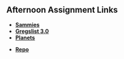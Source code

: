 ## Afternoon Assignment Links

* **[Sammies](https://github.com/ScottWallin/sammies)**
* **[Gregslist 3.0](https://github.com/ScottWallin/lateSpring23_gregslistNode)**
* **[Planets](https://github.com/ScottWallin/planets)**
<!-- HACKATHON -->
* **[Repo](https://github.com/ScottWallin/<ASSIGNMENT_REPO>)**
